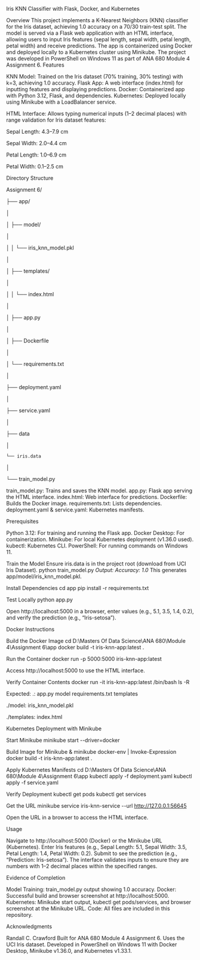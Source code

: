 Iris KNN Classifier with Flask, Docker, and Kubernetes

Overview
This project implements a K-Nearest Neighbors (KNN) classifier for the Iris dataset, achieving 1.0 accuracy on a 70/30 train-test split. The model is served via a Flask web application with an HTML interface, allowing users to input Iris features (sepal length, sepal width, petal length, petal width) and receive predictions. The app is containerized using Docker and deployed locally to a Kubernetes cluster using Minikube. The project was developed in PowerShell on Windows 11 as part of ANA 680 Module 4 Assignment 6.
Features

KNN Model: Trained on the Iris dataset (70% training, 30% testing) with k=3, achieving 1.0 accuracy.
Flask App: A web interface (index.html) for inputting features and displaying predictions.
Docker: Containerized app with Python 3.12, Flask, and dependencies.
Kubernetes: Deployed locally using Minikube with a LoadBalancer service.

HTML Interface: Allows typing numerical inputs (1–2 decimal places) with range validation for Iris dataset features:

  Sepal Length: 4.3–7.9 cm
  
  Sepal Width: 2.0–4.4 cm
  
  Petal Length: 1.0–6.9 cm
  
  Petal Width: 0.1–2.5 cm

Directory Structure

Assignment 6/

├── app/

│ 

│   ├── model/

│ 

│   │   └── iris_knn_model.pkl

│ 

│   ├── templates/

│ 

│   │   └── index.html

│ 

│   ├── app.py

│ 

│   ├── Dockerfile

│ 

│   └── requirements.txt

│ 

├── deployment.yaml

│ 

├── service.yaml

│ 

├── data

│ 

    └── iris.data
    
│     

└── train_model.py

train_model.py: Trains and saves the KNN model.
app.py: Flask app serving the HTML interface.
index.html: Web interface for predictions.
Dockerfile: Builds the Docker image.
requirements.txt: Lists dependencies.
deployment.yaml & service.yaml: Kubernetes manifests.

Prerequisites

Python 3.12: For training and running the Flask app.
Docker Desktop: For containerization.
Minikube: For local Kubernetes deployment (v1.36.0 used).
kubectl: Kubernetes CLI.
PowerShell: For running commands on Windows 11.

Train the Model
Ensure iris.data is in the project root (download from UCI Iris Dataset).
python train_model.py
*Output: Accuracy: 1.0*
This generates app/model/iris_knn_model.pkl.

Install Dependencies
  cd app
  pip install -r requirements.txt

Test Locally
  python app.py

Open http://localhost:5000 in a browser, enter values (e.g., 5.1, 3.5, 1.4, 0.2), and verify the prediction (e.g., “Iris-setosa”).

Docker Instructions

Build the Docker Image
  cd D:\Masters Of Data Science\ANA 680\Module 4\Assignment 6\app
  docker build -t iris-knn-app:latest .

Run the Container
  docker run -p 5000:5000 iris-knn-app:latest

Access http://localhost:5000 to use the HTML interface.

Verify Container Contents
  docker run -it iris-knn-app:latest /bin/bash
  ls -R

Expected:
  .: app.py  model  requirements.txt  templates

  ./model: iris_knn_model.pkl

  ./templates: index.html

Kubernetes Deployment with Minikube

Start Minikube
  minikube start --driver=docker

Build Image for Minikube
  & minikube docker-env | Invoke-Expression
  docker build -t iris-knn-app:latest .

Apply Kubernetes Manifests
  cd D:\Masters Of Data Science\ANA 680\Module 4\Assignment 6\app
  kubectl apply -f deployment.yaml
  kubectl apply -f service.yaml

Verify Deployment
  kubectl get pods
  kubectl get services

Get the URL
  minikube service iris-knn-service --url
  http://127.0.0.1:56645

Open the URL in a browser to access the HTML interface.

Usage

Navigate to http://localhost:5000 (Docker) or the Minikube URL (Kubernetes).
Enter Iris features (e.g., Sepal Length: 5.1, Sepal Width: 3.5, Petal Length: 1.4, Petal Width: 0.2).
Submit to see the prediction (e.g., “Prediction: Iris-setosa”).
The interface validates inputs to ensure they are numbers with 1–2 decimal places within the specified ranges.

Evidence of Completion

Model Training: train_model.py output showing 1.0 accuracy.
Docker: Successful build and browser screenshot at http://localhost:5000.
Kubernetes: Minikube start output, kubectl get pods/services, and browser screenshot at the Minikube URL.
Code: All files are included in this repository.

Acknowledgments

Randall C. Crawford
Built for ANA 680 Module 4 Assignment 6.
Uses the UCI Iris dataset.
Developed in PowerShell on Windows 11 with Docker Desktop, Minikube v1.36.0, and Kubernetes v1.33.1.
